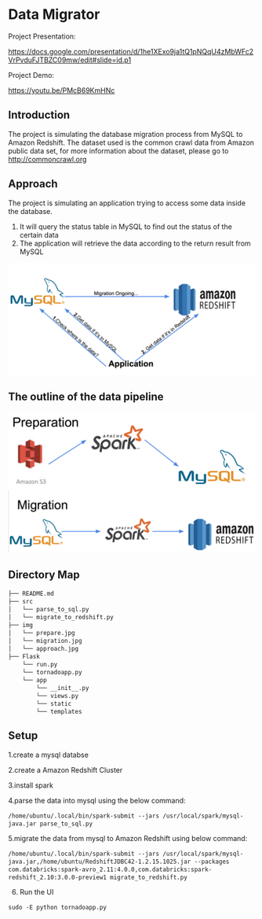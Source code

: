 # Data Migrator

Project Presentation: 

https://docs.google.com/presentation/d/1he1XExo9ja1tQ1pNQqU4zMbWFc2VrPvduFJTBZC09mw/edit#slide=id.p1

Project Demo:

https://youtu.be/PMcB69KmHNc

## Introduction

The project is simulating the database migration process from MySQL to Amazon Redshift. The dataset used is the common crawl data from Amazon public data set, for more information about the dataset, please go to http://commoncrawl.org

## Approach

The project is simulating an application trying to access some data inside the database.
1. It will query the status table in MySQL to find out the status of the certain data
2. The application will retrieve the data according to the return result from MySQL

![alt tag](img/approach.jpg "Data Pipeline")


## The outline of the data pipeline

![alt tag](img/prepare.jpg "Data Pipeline")
![alt tag](img/migration.jpg "Data Pipeline")


## Directory Map

    ├── README.md 
    ├── src
    │   └── parse_to_sql.py
    │   └── migrate_to_redshift.py
    ├── img
    │   └── prepare.jpg
    │   └── migration.jpg
    │   └── approach.jpg
    ├── Flask
        └── run.py
        └── tornadoapp.py
        └── app
            └── __init__.py
            └── views.py
            └── static
            └── templates

## Setup

1.create a mysql databse

2.create a Amazon Redshift Cluster

3.install spark

4.parse the data into mysql using the below command:
```
/home/ubuntu/.local/bin/spark-submit --jars /usr/local/spark/mysql-java.jar parse_to_sql.py
```

5.migrate the data from mysql to Amazon Redshift using below command:
```
/home/ubuntu/.local/bin/spark-submit --jars /usr/local/spark/mysql-java.jar,/home/ubuntu/RedshiftJDBC42-1.2.15.1025.jar --packages com.databricks:spark-avro_2.11:4.0.0,com.databricks:spark-redshift_2.10:3.0.0-preview1 migrate_to_redshift.py
```

6. Run the UI
```
sudo -E python tornadoapp.py
```

